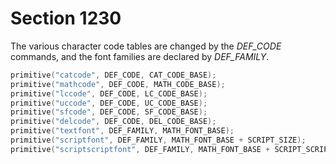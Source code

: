 # Section 1230

The various character code tables are changed by the *DEF_CODE* commands, and the font families are declared by *DEF_FAMILY*.

```c << Put each of TeX's primitives into the hash table >>+=
primitive("catcode", DEF_CODE, CAT_CODE_BASE);
primitive("mathcode", DEF_CODE, MATH_CODE_BASE);
primitive("lccode", DEF_CODE, LC_CODE_BASE);
primitive("uccode", DEF_CODE, UC_CODE_BASE);
primitive("sfcode", DEF_CODE, SF_CODE_BASE);
primitive("delcode", DEF_CODE, DEL_CODE_BASE);
primitive("textfont", DEF_FAMILY, MATH_FONT_BASE);
primitive("scriptfont", DEF_FAMILY, MATH_FONT_BASE + SCRIPT_SIZE);
primitive("scriptscriptfont", DEF_FAMILY, MATH_FONT_BASE + SCRIPT_SCRIPT_SIZE);
```
